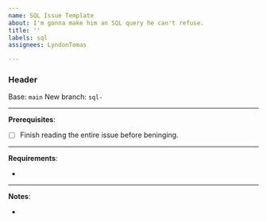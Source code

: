 ```yaml
---
name: SQL Issue Template
about: I'm gonna make him an SQL query he can't refuse.
title: ''
labels: sql
assignees: LyndonTomas

---
```


### Header

Base: `main`
New branch: `sql-`

---

**Prerequisites**:

- [ ] Finish reading the entire issue before beninging.

---

**Requirements**:

- 

---

**Notes**:

- 
